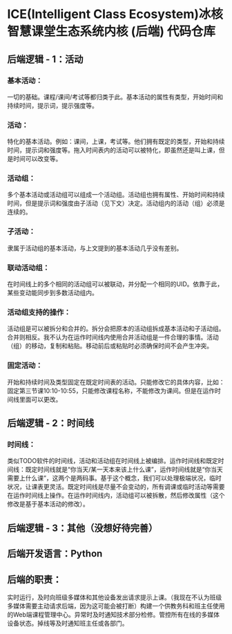 # ICE(Intelligent Class Ecosystem)冰核智慧课堂生态系统内核 (后端) 代码仓库

## 后端逻辑 - 1：活动
### 基本活动：
一切的基础。课程/课间/考试等都归类于此。基本活动的属性有类型，开始时间和持续时间，提示词，提示强度等。
### 活动：
特化的基本活动。例如：课间，上课，考试等。他们拥有既定的类型，开始和持续时间，提示词和强度等。拖入时间表内的活动可以被特化，即虽然还是叫上课，但是时间可以改变等。
### 活动组：
多个基本活动或活动组可以组成一个活动组。活动组也拥有属性、开始时间和持续时间，但是提示词和强度由子活动（见下文）决定。活动组内的活动（组）必须是连续的。
### 子活动：
隶属于活动组的基本活动，与上文提到的基本活动几乎没有差别。
### 联动活动组：
在时间线上的多个相同的活动组可以被联动，并分配一个相同的UID。依靠于此，某些变动能同步到多数活动组内。
### 活动组支持的操作：
活动组是可以被拆分和合并的。拆分会把原本的活动组拆成基本活动和子活动组。合并则相反。我不认为在运作时间线内使用合并活动组是一件合理的事情。活动（组）的移动，复制和粘贴。移动前后或粘贴时必须确保时间不会产生冲突。
### 固定活动：
开始和持续时间及类型固定在既定时间表的活动。只能修改它的具体内容，比如：固定第三节课10:10-10:55，只能修改课程名称，不能修改为课间。但是在运作时间线里面可以更改。
## 后端逻辑 - 2：时间线
### 时间线：
类似TODO软件的时间线，活动和活动组在时间线上被编排。﻿运作时间线和既定时间线：既定时间线就是“你当天/某一天本来该上什么课”，运作时间线就是“你当天需要上什么课”，这两个是两码事。基于这个概念，我们可以处理极端状况，临时状况，让课表更灵活。既定时间线是尽量不会变动的，所有调课或临时活动等需要在运作时间线上操作。在运作时间线内，活动组可以被拆散，然后修改属性（这个修改是基于基本活动的修改）。
## 后端逻辑 - 3：其他（没想好待完善）
## 后端开发语言：Python
## 后端的职责：
实时运行，及时向班级多媒体和其他设备发出请求提示上课。（我现在不认为班级多媒体需要主动请求后端，因为这可能会被打断）﻿构建一个供教务科和班主任使用的Web端课程管理中心。﻿异常时及时通知技术部分检修。﻿管控所有在线的多媒体设备状态。掉线等及时通知班主任或各部门。
